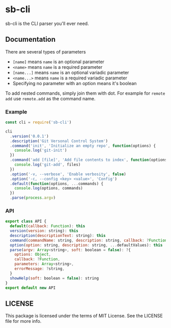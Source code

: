 sb-cli
=========

sb-cli is the CLI parser you'll ever need.

## Documentation

There are several types of parameters

 - `[name]` means `name` is an optional parameter
 - `<name>` means `name` is a required parameter
 - `[name...]` means `name` is an optional variadic parameter
 - `<name...>` means `name` is a required variadic parameter
 - Specifying no parameter with an option means it's boolean

To add nested commands, simply join them with dot. For example for `remote add` use `remote.add` as the command name.

### Example

```js
const cli = require('sb-cli')

cli
  .version('0.0.1')
  .description('Git Versonal Control System')
  .command('init', 'Initialize an empty repo', function(options) {
    console.log('git-init')
  })
  .command('add [file]', 'Add file contents to index', function(options, file) {
    console.log('git-add', files)
  })
  .option('-v, --verbose', 'Enable verbosity', false)
  .option('-c, --config <key> <value>', 'Config')
  .default(function(options, ...commands) {
    console.log(options, commands)
  })
  .parse(process.argv)

```

### API

```js
export class API {
  default(callback: Function): this
  version(version: string): this
  description(descriptionText: string): this
  command(commandName: string, description: string, callback: ?Function): this
  option(option: string, description: string, ...defaultValues): this
  parse(argv: Array<string>, soft: boolean = false): ?{
    options: Object,
    callback: ?Function,
    parameters: Array<string>,
    errorMessage: ?string,
  }
  showHelp(soft: boolean = false): string
}
export default new API
```

## LICENSE

This package is licensed under the terms of MIT License. See the LICENSE file for more info.
